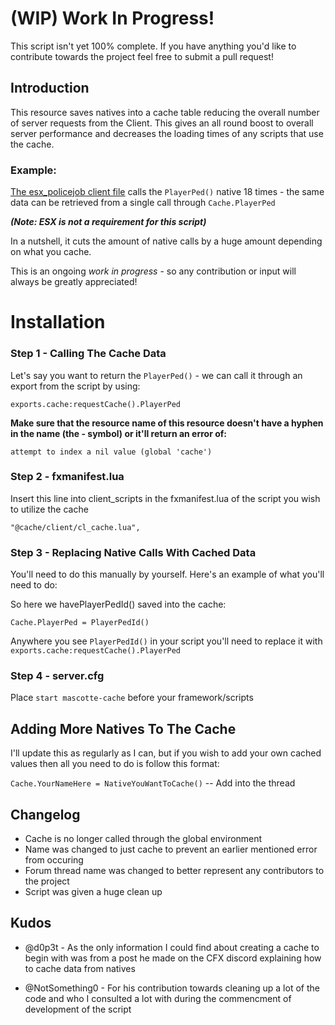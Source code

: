 # (WIP) Work In Progress!

This script isn't yet 100% complete. If you have anything you'd like to contribute towards the project feel free to submit a pull request!


## **Introduction**

This resource saves natives into a cache table reducing the overall number of server requests from the Client. This gives an all round boost to overall server performance and decreases the loading times of any scripts that use the cache.

### **Example:**

[The esx_policejob client file](https://github.com/esx-framework/esx_policejob/blob/master/client/main.lua) calls the `PlayerPed()` native 18 times - the same data can be retrieved from a single call through `Cache.PlayerPed`

***(Note: ESX is not a requirement for this script)***

In a nutshell, it cuts the amount of native calls by a huge amount depending on what you cache.

This is an ongoing *work in progress* - so any contribution or input will always be greatly appreciated!


# Installation

### Step 1 - Calling The Cache Data

Let's say you want to return the `PlayerPed()` - we can call it through an export from the script by using:

`exports.cache:requestCache().PlayerPed`

**Make sure that the resource name of this resource doesn't have a hyphen in the name (the - symbol) or it'll return an error of:**

  `attempt to index a nil value (global 'cache')`

### Step 2 - fxmanifest.lua

Insert this line into client_scripts in the fxmanifest.lua of the script you wish to utilize the cache

`"@cache/client/cl_cache.lua",`

### Step 3 - Replacing Native Calls With Cached Data

You'll need to do this manually by yourself. Here's an example of what you'll need to do:

So here we havePlayerPedId() saved into the cache:

`Cache.PlayerPed = PlayerPedId()`

Anywhere you see `PlayerPedId()` in your script you'll need to replace it with `exports.cache:requestCache().PlayerPed`

### Step 4 - server.cfg

Place `start mascotte-cache` before your framework/scripts

## Adding More Natives To The Cache

I'll update this as regularly as I can, but if you wish to add your own cached values then all you need to do is follow this format:


`Cache.YourNameHere = NativeYouWantToCache()` -- Add into the thread

## Changelog

- Cache is no longer called through the global environment 
- Name was changed to just cache to prevent an earlier mentioned error from occuring
- Forum thread name was changed to better represent any contributors to the project
- Script was given a huge clean up


## Kudos 

- @d0p3t - As the only information I could find about creating a cache to begin with was from a post he made on the CFX discord explaining how to cache data from natives

- @NotSomething0 - For his contribution towards cleaning up a lot of the code and who I consulted a lot with during the commencment of development of the script
